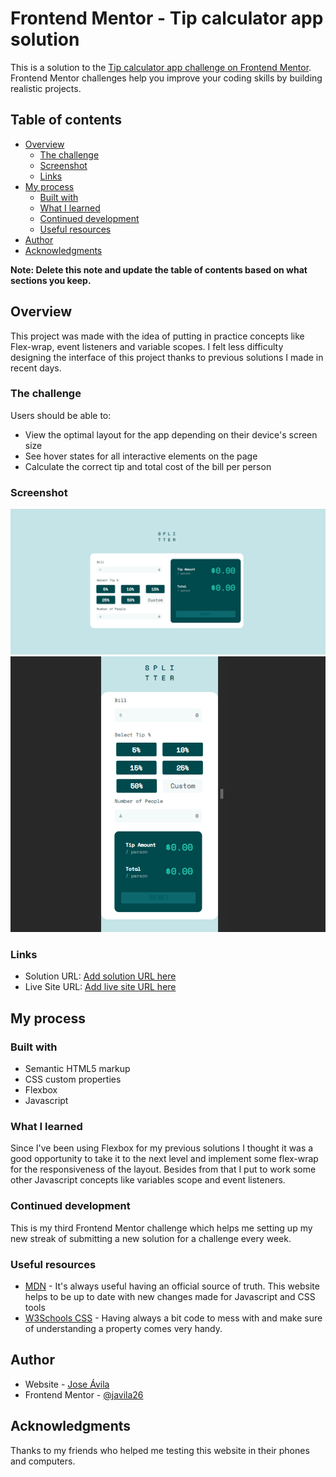 # Frontend Mentor - Tip calculator app solution

This is a solution to the [Tip calculator app challenge on Frontend Mentor](https://www.frontendmentor.io/challenges/tip-calculator-app-ugJNGbJUX). Frontend Mentor challenges help you improve your coding skills by building realistic projects.

## Table of contents

- [Overview](#overview)
  - [The challenge](#the-challenge)
  - [Screenshot](#screenshot)
  - [Links](#links)
- [My process](#my-process)
  - [Built with](#built-with)
  - [What I learned](#what-i-learned)
  - [Continued development](#continued-development)
  - [Useful resources](#useful-resources)
- [Author](#author)
- [Acknowledgments](#acknowledgments)

**Note: Delete this note and update the table of contents based on what sections you keep.**

## Overview

This project was made with the idea of putting in practice concepts like Flex-wrap, event listeners and variable scopes. I felt less difficulty designing the interface of this project thanks to previous solutions I made in recent days.

### The challenge

Users should be able to:

- View the optimal layout for the app depending on their device's screen size
- See hover states for all interactive elements on the page
- Calculate the correct tip and total cost of the bill per person

### Screenshot

![](./tipcalculator-desktop-screenshot.png)
![](./tipcalculator-mobile-screenshot.png)

### Links

- Solution URL: [Add solution URL here](https://your-solution-url.com)
- Live Site URL: [Add live site URL here](https://your-live-site-url.com)

## My process

### Built with

- Semantic HTML5 markup
- CSS custom properties
- Flexbox
- Javascript

### What I learned

Since I've been using Flexbox for my previous solutions I thought it was a good opportunity to take it to the next level and implement some flex-wrap for the responsiveness of the layout. Besides from that I put to work some other Javascript concepts like variables scope and event listeners.

### Continued development

This is my third Frontend Mentor challenge which helps me setting up my new streak of submitting a new solution for a challenge every week.

### Useful resources

- [MDN](https://developer.mozilla.org/es/) - It's always useful having an official source of truth. This website helps to be up to date with new changes made for Javascript and CSS tools
- [W3Schools CSS](https://www.w3schools.com/css/) - Having always a bit code to mess with and make sure of understanding a property comes very handy.

## Author

- Website - [Jose Ávila](https://github.com/javila26)
- Frontend Mentor - [@javila26](https://www.frontendmentor.io/profile/javila26)

## Acknowledgments

Thanks to my friends who helped me testing this website in their phones and computers.
